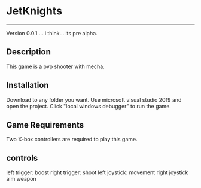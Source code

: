 # JetKnights
---

Version 0.0.1 ... i think... its pre alpha.

## Description

This game is a pvp shooter with mecha.

## Installation

Download to any folder you want.
Use microsoft visual studio 2019 and open the project.
Click "local windows debugger" to run the game.

## Game Requirements

Two X-box controllers are required to play this game.

## controls

left trigger: boost
right trigger: shoot
left joystick: movement
right joystick aim weapon